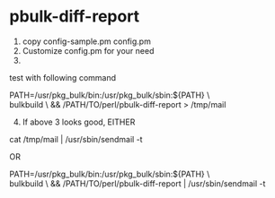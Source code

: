 # pbulk-diff-report

1. copy config-sample.pm config.pm
2. Customize config.pm for your need
3.
  test with following command 

  PATH=/usr/pkg_bulk/bin:/usr/pkg_bulk/sbin:${PATH} \\  \
  bulkbuild \\
  &&
  /PATH/TO/perl/pbulk-diff-report > /tmp/mail

4. If above 3 looks good, EITHER

  cat /tmp/mail | /usr/sbin/sendmail -t

  OR

  PATH=/usr/pkg_bulk/bin:/usr/pkg_bulk/sbin:${PATH} \\ \
  bulkbuild \\
  &&
  /PATH/TO/perl/pbulk-diff-report | /usr/sbin/sendmail -t
 
